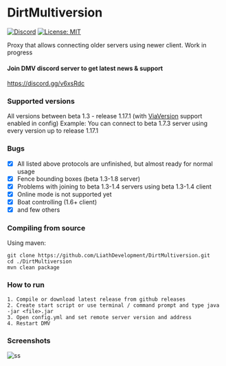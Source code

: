 # DirtMultiversion
[![Discord](https://img.shields.io/discord/684429844947271767.svg?label=Discord)](https://discord.gg/v6xsRdc)
[![License: MIT](https://img.shields.io/badge/license-MIT-red.svg)](LICENSE)

Proxy that allows connecting older servers using newer client. Work in progress

#### Join DMV discord server to get latest news & support
https://discord.gg/v6xsRdc

### Supported versions
All versions between beta 1.3 - release 1.17.1 (with <a href="https://github.com/ViaVersion/ViaVersion">ViaVersion</a> support enabled in config)
Example: You can connect to beta 1.7.3 server using every version up to release 1.17.1

### Bugs
- [x] All listed above protocols are unfinished, but almost ready for normal usage
- [X] Fence bounding boxes (beta 1.3-1.8 server)
- [X] Problems with joining to beta 1.3-1.4 servers using beta 1.3-1.4 client
- [X] Online mode is not supported yet
- [X] Boat controlling (1.6+ client)
- [x] and few others

### Compiling from source
Using maven:
```
git clone https://github.com/LiathDevelopment/DirtMultiversion.git
cd ./DirtMultiversion
mvn clean package
```

### How to run
```
1. Compile or download latest release from github releases
2. Create start script or use terminal / command prompt and type java -jar <file>.jar
3. Open config.yml and set remote server version and address
4. Restart DMV
```

### Screenshots
![ss](https://i.imgur.com/QpPWgoO.png)